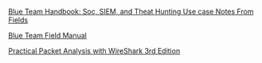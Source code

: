 [Blue Team Handbook: Soc, SIEM, and Theat Hunting Use case Notes From Fields](https://anonfiles.com/18A3Mal5z2/blue_team_handbook_soc_siem_amp_threats_hunting_use_cases_notes_from_fields_v102_9781021493896_compress_pdf)

[Blue Team Field Manual](https://github.com/xsj3n/InformationSecurityResources/blob/main/BlueTeamOps/Books/Blue%20Team%20Field%20Manual.pdf)

[Practical Packet Analysis with WireShark 3rd Edition](https://github.com/xsj3n/InformationSecurityResources/blob/main/BlueTeamOps/Books/dokumen.pub_practical-packet-analysis-using-wireshark-to-solve-real-world-network-proble-3rd-edition-3rd-edition-1593278020-9781593278021-9781593271497-1593271492-3691127924-1260730654-1000000060-n-1842694.pdf)
